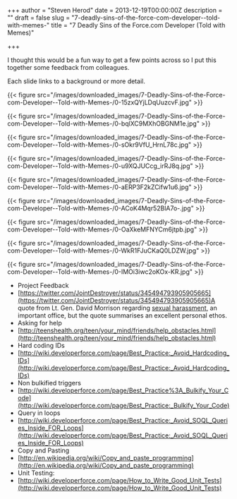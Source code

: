 +++
author = "Steven Herod"
date = 2013-12-19T00:00:00Z
description = ""
draft = false
slug = "7-deadly-sins-of-the-force-com-developer--told-with-memes-"
title = "7 Deadly Sins of the Force.com Developer (Told with Memes)"

+++


I thought this would be a fun way to get a few points across so I put this together some feedback from colleagues.

Each slide links to a background or more detail.

{{< figure src="/images/downloaded_images/7-Deadly-Sins-of-the-Force-com-Developer--Told-with-Memes-/0-15zxQYjLDqUuzcvF.jpg" >}}

{{< figure src="/images/downloaded_images/7-Deadly-Sins-of-the-Force-com-Developer--Told-with-Memes-/0-bqlXC9MXhOBGNM1e.jpg" >}}

{{< figure src="/images/downloaded_images/7-Deadly-Sins-of-the-Force-com-Developer--Told-with-Memes-/0-sOkr9VfU_HrnL78c.jpg" >}}

{{< figure src="/images/downloaded_images/7-Deadly-Sins-of-the-Force-com-Developer--Told-with-Memes-/0-u9XQJUCcg_irRJ8q.jpg" >}}

{{< figure src="/images/downloaded_images/7-Deadly-Sins-of-the-Force-com-Developer--Told-with-Memes-/0-aERP3F2kZCifw1u6.jpg" >}}

{{< figure src="/images/downloaded_images/7-Deadly-Sins-of-the-Force-com-Developer--Told-with-Memes-/0-ACoK4Mqr52BlA7o-.jpg" >}}

{{< figure src="/images/downloaded_images/7-Deadly-Sins-of-the-Force-com-Developer--Told-with-Memes-/0-OaXkeMFNYCm6jtpb.jpg" >}}

{{< figure src="/images/downloaded_images/7-Deadly-Sins-of-the-Force-com-Developer--Told-with-Memes-/0-WkR1FJuCKaQ0LDZW.jpg" >}}

{{< figure src="/images/downloaded_images/7-Deadly-Sins-of-the-Force-com-Developer--Told-with-Memes-/0-IMOi3iwc2oKOx-KR.jpg" >}}

* Project Feedback
* [https://twitter.com/JointDestroyer/status/345494793905905665](https://twitter.com/JointDestroyer/status/345494793905905665)A quote from Lt. Gen. David Morrison regarding [sexual harassment](https://www.youtube.com/watch?v=QaqpoeVgr8U), an important office, but the quote summarises an excellent personal ethos.
* Asking for help
* [http://teenshealth.org/teen/your_mind/friends/help_obstacles.html](http://teenshealth.org/teen/your_mind/friends/help_obstacles.html)
* Hard coding IDs
* [http://wiki.developerforce.com/page/Best_Practice:_Avoid_Hardcoding_IDs](http://wiki.developerforce.com/page/Best_Practice:_Avoid_Hardcoding_IDs)
* Non bulkified triggers
* [http://wiki.developerforce.com/page/Best_Practice%3A_Bulkify_Your_Code](http://wiki.developerforce.com/page/Best_Practice:_Bulkify_Your_Code)
* Query in loops
* [http://wiki.developerforce.com/page/Best_Practice:_Avoid_SOQL_Queries_Inside_FOR_Loops](http://wiki.developerforce.com/page/Best_Practice:_Avoid_SOQL_Queries_Inside_FOR_Loops)
* Copy and Pasting
* [http://en.wikipedia.org/wiki/Copy_and_paste_programming](http://en.wikipedia.org/wiki/Copy_and_paste_programming)
* Unit Testing:
* [http://wiki.developerforce.com/page/How_to_Write_Good_Unit_Tests](http://wiki.developerforce.com/page/How_to_Write_Good_Unit_Tests)

